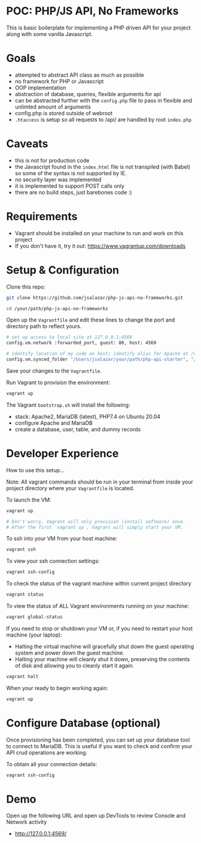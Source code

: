 # POC: PHP/JS API, No Frameworks
This is basic boilerplate for implementing a PHP driven API for your project along with some vanilla Javascript.

# Goals
- attempted to abstract API class as much as possible 
- no framework for PHP or Javascript
- OOP implementation
- abstraction of database, queries, flexible arguments for api 
- can be abstracted further with the `config.php` file to pass in flexible and unlimted amount of arguments
- config.php  is stored outside of webroot
- `.htaccess` is setup so all requests to /api/ are handled by root `index.php` 
 

# Caveats
- this is not for production code
- the Javascript found in the `index.html` file is not transpiled (with Babel) so some of the syntax is not supported by IE.
- no security layer was implemented
- it is implemented to support POST calls only 
- there are no build steps, just barebones code :)


# Requirements 
- Vagrant should be installed on your machine to run and work on this project
- If you don't have it, try it out: https://www.vagrantup.com/downloads


# Setup & Configuration

Clone this repo: 
```bash
git clone https://github.com/jsalazar/php-js-api-no-frameworks.git

cd /your/path/php-js-api-no-frameworks
```


Open up the `Vagrantfile` and edit these lines to change the port and directory path to reflect yours. 
```bash
# set up access to local site at 127.0.0.1:4569
config.vm.network :forwarded_port, guest: 80, host: 4569

# identify location of my code on host; identify alias for Apache at /var/www on guest
config.vm.synced_folder "/Users/jsalazar/your/path/php-api-starter", "/var/www"
```

Save your changes to the `Vagrantfile`.


Run Vagrant to provision the environment:
```bash
vagrant up
```


  The Vagrant `bootstrap.sh` will install the following:
  - stack: Apache2, MariaDB (latest), PHP7.4 on Ubuntu 20.04
  - configure Apache and MariaDB
  - create a database, user, table, and dummy records






# Developer Experience
How to use this setup...

Note:
All vagrant commands should be run in your terminal from inside 
your project directory where your `Vagrantfile` is located.


To launch the VM:  
```bash
vagrant up

# Don't worry, Vagrant will only provision (install software) once. 
# After the first `vagrant up`, Vagrant will simply start your VM.
```


To ssh into your VM from your host machine:
```bash
vagrant ssh
```

To view your ssh connection settings:

```bash
vagrant ssh-config
```

To check the status of the vagrant machine within current project directory
```bash
vagrant status
```

To view the status of ALL Vagrant environments running on your machine:
```bash
vagrant global-status
```

If you need to stop or shutdown your VM or, if you need to restart your host machine (your laptop): 

- Halting the virtual machine will gracefully shut down the guest operating system and power down the guest machine.
- Halting your machine will cleanly shut it down, preserving the contents of disk and allowing you to cleanly start it again.

```bash
vagrant halt
```

When your ready to begin working again: 
```bash
vagrant up
```




# Configure Database (optional)
Once provisioning has been completed, you can set up your database tool to connect to MariaDB.
This is useful if you want to check and confirm your API crud operations are working.

To obtain all your connection details:
```bash
vagrant ssh-config
```



# Demo 

Open up the following URL and open up DevTools to review Console and Network activity
- http://127.0.0.1:4569/
